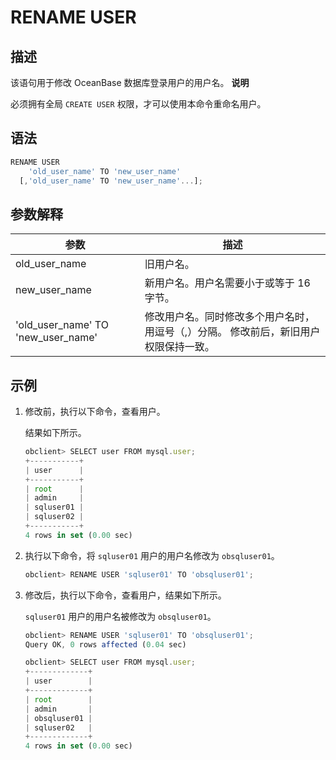 RENAME USER 
================================



描述 
-----------------------

该语句用于修改 OceanBase 数据库登录用户的用户名。
**说明**



必须拥有全局 `CREATE USER` 权限，才可以使用本命令重命名用户。

语法 
-----------------------

```javascript
RENAME USER 
    'old_user_name' TO 'new_user_name'
  [,'old_user_name' TO 'new_user_name'...];
```



参数解释 
-------------------------



|               **参数**               |                           **描述**                            |
|------------------------------------|-------------------------------------------------------------|
| old_user_name                      | 旧用户名。                                                       |
| new_user_name                      | 新用户名。用户名需要小于或等于 16 字节。                                      |
| 'old_user_name' TO 'new_user_name' | 修改用户名。同时修改多个用户名时，用逗号（,）分隔。 修改前后，新旧用户权限保持一致。 |



示例 
-----------------------

1. 修改前，执行以下命令，查看用户。

   结果如下所示。

   ```javascript
   obclient> SELECT user FROM mysql.user;
   +-----------+
   | user      |
   +-----------+
   | root      |
   | admin     |
   | sqluser01 |
   | sqluser02 |
   +-----------+
   4 rows in set (0.00 sec)
   ```

   

2. 执行以下命令，将 `sqluser01` 用户的用户名修改为 `obsqluser01`。

   ```javascript
   obclient> RENAME USER 'sqluser01' TO 'obsqluser01';
   ```

   

3. 修改后，执行以下命令，查看用户，结果如下所示。 

   `sqluser01` 用户的用户名被修改为 `obsqluser01`。

   ```javascript
   obclient> RENAME USER 'sqluser01' TO 'obsqluser01';
   Query OK, 0 rows affected (0.04 sec)
   
   obclient> SELECT user FROM mysql.user;
   +-------------+
   | user        |
   +-------------+
   | root        |
   | admin       |
   | obsqluser01 |
   | sqluser02   |
   +-------------+
   4 rows in set (0.00 sec)
   ```

   



